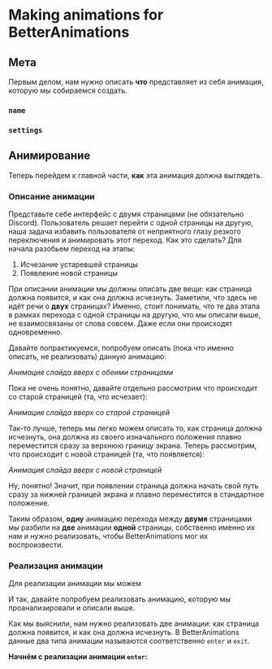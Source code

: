 # Making animations for BetterAnimations

## Мета

Первым делом, нам нужно описать **что** представляет из себя анимация,
которую мы собираемся создать.

### `name`

### `settings`

## Анимирование

Теперь перейдем к главной части, **как** эта анимация должна выглядеть.

### Описание анимации

Представьте себе интерфейс с двумя страницами (не обязательно Discord). Пользователь решает перейти с одной страницы
на другую, наша задача избавить пользователя от неприятного глазу резкого переключения и анимировать этот переход.
Как это сделать? Для начала разобьем переход на этапы:
1. Исчезание устаревшей страницы
2. Появление новой страницы

При описании анимации мы должны 
описать две вещи: как страница должна появится, и как она должна исчезнуть. Заметили, что здесь не идёт речи 
о **двух** страницах? Именно, стоит понимать, что те два этапа в рамках перехода с одной страницы на другую, что мы 
описали выше, не взаимосвязаны от слова совсем. Даже если они происходят одновременно.

Давайте попрактикуемся, попробуем описать (пока что именно описать, не реализовать) данную анимацию:

*Анимация слайда вверх с обеими страницами*

Пока не очень понятно, давайте отдельно рассмотрим что происходит со старой страницей (та, что исчезает):

*Анимация слайда вверх со старой страницей*

Так-то лучше, теперь мы легко можем описать то, как страница должна исчезнуть, она должна из своего изначального
положения плавно переместится сразу за верхнюю границу экрана. Теперь рассмотрим, что происходит с новой страницей 
(та, что появляется):

*Анимация слайда вверх с новой страницей*

Ну, понятно! Значит, при появлении страница должна начать свой путь сразу за нижней границей экрана и плавно
переместится в стандартное положение.

Таким образом, **одну** анимацию перехода между **двумя** страницами мы разбили на **две** анимации **одной** страницы, 
собственно именно их нам и нужно реализовать, чтобы BetterAnimations мог их воспроизвести.

### Реализация анимации

Для реализации анимации мы можем

И так, давайте попробуем реализовать анимацию, которую мы проанализировали и описали выше.

Как мы выяснили, нам нужно реализовать две анимации: как страница должна появится, и как она должна исчезнуть.
В BetterAnimations данные два типа анимации называются соответственно `enter` и `exit`.

**Начнём с реализации анимации `enter`:**
